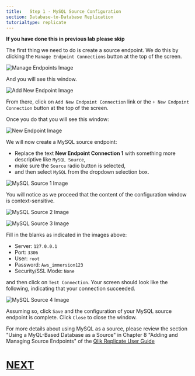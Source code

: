 ```yaml
---
title:   Step 1 - MySQL Source Configuration
section: Database-to-Database Replication
tutorialtype: replicate
---
```


**If you have done this in previous lab please skip**

The first thing we need to do is create a source endpoint. We do this by clicking the `Manage Endpoint Connections` button at the top of the screen.

![Manage Endpoints Image](/images/manage-endpoints.png)

And you will see this window.

![Add New Endpoint Image](/images/add-new-endpoint.png)

From there, click on `Add New Endpoint Connection` link or the `+ New Endpoint Connection` button 
at the top of the screen.


Once you do that you will see this window:

![New Endpoint Image](/images/new-endpoint.png)

We will now create a MySQL source endpoint:

* Replace the text **New Endpoint Connection 1** with something more descriptive 
like  `MySQL Source`, 
* make sure the `Source` radio button is selected, 
* and then select `MySQL` from the dropdown selection box.

![MySQL Source 1 Image](/images/mysql-src-1.png)

You will notice as we proceed that the content of the configuration window is context-sensitive.

![MySQL Source 2 Image](/images/mysql-src-2.png)

![MySQL Source 3 Image](/images/mysql-src-3.png)

Fill in the blanks as indicated in the images above:
* Server: `127.0.0.1`
* Port: `3306`
* User: `root`
* Password: `Aws_immersion123`
* Security/SSL Mode: `None`

and then click on `Test Connection`. Your screen should look like the following, indicating that
your connection succeeded.

![MySQL Source 4 Image](/images/mysql-src-4.png)


Assuming so, click `Save` and the configuration of your MySQL source endpoint is complete.
Click `Close` to close the window.


For more details about using MySQL as a source, please review the section
"Using a MyQL-Based Database as a Source" in Chapter 8 "Adding and Managing Source Endpoints" of the
[Qlik Replicate User Guide](/files/Qlik_Replicate_User_Guide.pdf)

# [NEXT](../db-postgres-target) 
